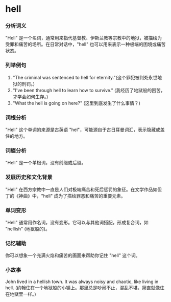 # hell

### 分析词义

  

"Hell" 是一个名词，通常用来指代基督教、伊斯兰教等宗教中的地狱，被描绘为受罪和痛苦的场所。在日常对话中，"hell" 也可以用来表示一种极端的困境或痛苦状态。

  

### 列举例句

  

1.  "The criminal was sentenced to hell for eternity."(这个罪犯被判处永世地狱的刑罚。)
2.  "I've been through hell to learn how to survive." (我经历了地狱般的困苦，才学会如何生存。)
3.  "What the hell is going on here?" (这里到底发生了什么事情？)

  

### 词根分析

  

"Hell" 这个单词的来源是古英语 "hel"，可能源自于古日耳曼词汇，表示隐藏或盖住的地方。

  

### 词缀分析

  

"Hell" 是一个单根词，没有前缀或后缀。

  

### 发展历史和文化背景

  

"Hell" 在西方宗教中一直是人们对极端痛苦和死后惩罚的象征。在文学作品如但丁的《神曲》中，"hell" 成为了描绘罪恶和痛苦的重要元素。

  

### 单词变形

  

"Hell" 通常用作名词，没有变形。它可以与其他词搭配，形成复合词，如 "hellish" (地狱般的)。

  

### 记忆辅助

  

你可以想象一个充满火焰和痛苦的画面来帮助你记住 "hell" 这个词。

  

### 小故事

  

John lived in a hellish town. It was always noisy and chaotic, like living in hell. (约翰住在一个地狱般的小镇上。那里总是吵闹不止，混乱不堪，简直就像住在地狱里一样。)
